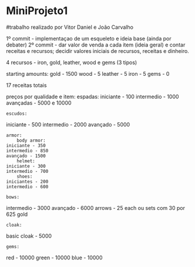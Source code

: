 # MiniProjeto1
#trabalho realizado por Vitor Daniel e João Carvalho

1º commit - implementaçao de um esqueleto e ideia base (ainda por debater)
2º commit - dar valor de venda a cada item (ideia geral) e contar receitas e recursos; decidir valores iniciais de recursos, receitas e dinheiro.

4 recursos - iron, gold, leather, wood e gems (3 tipos)

starting amounts:
    gold - 1500
    wood - 5
    leather - 5
    iron - 5
    gems - 0


17 receitas totais

preços por qualidade e item:
    espadas:
iniciante - 100
intermedio - 1000
avançadas - 5000 e 10000

    escudos:
iniciante - 500
intermedio - 2000
avançado - 5000

    armor:
        body armor:
    iniciante - 350
    intermedio - 850
    avançado - 1500
        helmet:
    iniciante - 300
    intermedio - 700
        shoes:
    iniciantes - 200
    intermedio - 600
        
    bows:
intermedio - 3000
avançado - 6000
arrows - 25 each ou sets com 30 por 625 gold

    cloak:
basic cloak - 5000

    gems:
red - 10000
green - 10000
blue - 10000

